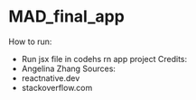 # MAD_final_app
How to run: 
- Run jsx file in codehs rn app project
Credits:
- Angelina Zhang
Sources:
- reactnative.dev
- stackoverflow.com
